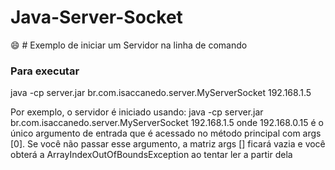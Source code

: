 # Java-Server-Socket
:smile: # Exemplo de iniciar um Servidor na linha de comando

### Para executar

java -cp server.jar br.com.isaccanedo.server.MyServerSocket 192.168.1.5

Por exemplo, o servidor é iniciado usando:
java -cp server.jar br.com.isaccanedo.server.MyServerSocket 192.168.1.5 onde 192.168.0.15 é o único argumento de entrada que é acessado no método principal com args [0]. Se você não passar esse argumento, a matriz args [] ficará vazia e você obterá a ArrayIndexOutOfBoundsException ao tentar ler a partir dela
